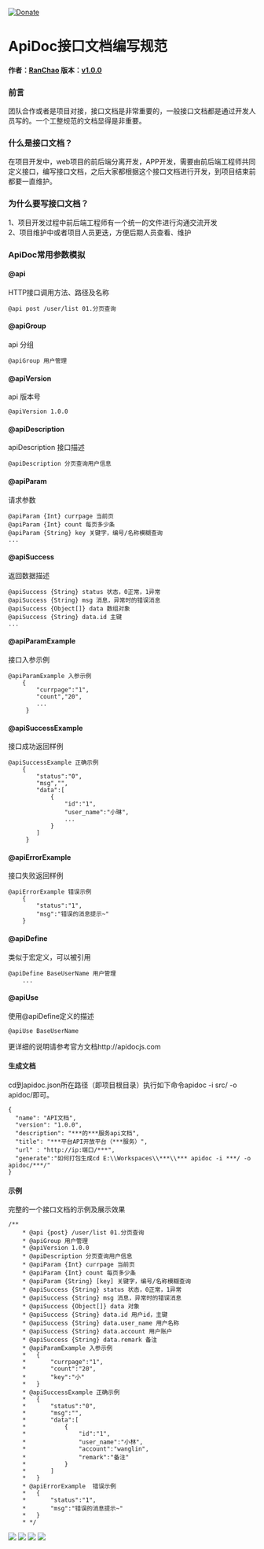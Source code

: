 [![Donate](http://www.zongdaosoft.com/static/index/images/logo.png)](http://www.zongdaosoft.com/)
# ApiDoc接口文档编写规范  
#### 作者：[RanChao]() 版本：[v1.0.0]()
### **前言**
 团队合作或者是项目对接，接口文档是非常重要的，一般接口文档都是通过开发人员写的。一个工整规范的文档显得是非重要。
### **什么是接口文档？**
在项目开发中，web项目的前后端分离开发，APP开发，需要由前后端工程师共同定义接口，编写接口文档，之后大家都根据这个接口文档进行开发，到项目结束前都要一直维护。  
### **为什么要写接口文档？**
1、项目开发过程中前后端工程师有一个统一的文件进行沟通交流开发  
2、项目维护中或者项目人员更迭，方便后期人员查看、维护  
### **ApiDoc常用参数模拟**
#### @api  
HTTP接口调用方法、路径及名称
```
@api post /user/list 01.分页查询
```
#### @apiGroup
api 分组
```
@apiGroup 用户管理
```
#### @apiVersion
api 版本号
```
@apiVersion 1.0.0
```
#### @apiDescription
apiDescription 接口描述
```
@apiDescription 分页查询用户信息
```
#### @apiParam
请求参数
```
@apiParam {Int} currpage 当前页
@apiParam {Int} count 每页多少条
@apiParam {String} key 关键字，编号/名称模糊查询
...
```
#### @apiSuccess
返回数据描述
```
@apiSuccess {String} status 状态，0正常，1异常
@apiSuccess {String} msg 消息，异常时的错误消息
@apiSuccess {Object[]} data 数组对象
@apiSuccess {String} data.id 主键
...
```
#### @apiParamExample
接口入参示例
```
@apiParamExample 入参示例
    {
        "currpage":"1",
        "count","20",
        ...
     }
```
#### @apiSuccessExample
接口成功返回样例
```
@apiSuccessExample 正确示例
    {
        "status":"0",
        "msg","",
        "data":[
            {
                "id":"1",
                "user_name":"小琳",
                ...
            }
        ]
     }
```
#### @apiErrorExample
接口失败返回样例
```
@apiErrorExample 错误示例
    {
        "status":"1",
        "msg":"错误的消息提示~"
    }
```
#### @apiDefine
类似于宏定义，可以被引用
```
@apiDefine BaseUserName 用户管理 
    ...
```
#### @apiUse
使用@apiDefine定义的描述
```
@apiUse BaseUserName
```
更详细的说明请参考官方文档http://apidocjs.com
#### 生成文档
cd到apidoc.json所在路径（即项目根目录）执行如下命令apidoc -i src/ -o apidoc/即可。
```
{
  "name": "API文档",
  "version": "1.0.0",
  "description": "***的***服务api文档",
  "title": "***平台API开放平台（***服务）",
  "url" : "http://ip:端口/***",
  "generate":"如何打包生成cd E:\\Workspaces\\***\\*** apidoc -i ***/ -o apidoc/***/"
}
```
#### 示例
完整的一个接口文档的示例及展示效果
```
/**
    * @api {post} /user/list 01.分页查询
    * @apiGroup 用户管理
    * @apiVersion 1.0.0
    * @apiDescription 分页查询用户信息
    * @apiParam {Int} currpage 当前页
    * @apiParam {Int} count 每页多少条
    * @apiParam {String} [key] 关键字，编号/名称模糊查询
    * @apiSuccess {String} status 状态，0正常，1异常
    * @apiSuccess {String} msg 消息，异常时的错误消息
    * @apiSuccess {Object[]} data 对象
    * @apiSuccess {String} data.id 用户id，主键
    * @apiSuccess {String} data.user_name 用户名称
    * @apiSuccess {String} data.account 用户账户
    * @apiSuccess {String} data.remark 备注
    * @apiParamExample 入参示例
    *   {
    *       "currpage":"1",
    *       "count":"20",
    *       "key":"小"
    *   }
    * @apiSuccessExample 正确示例
    *   {
    *       "status":"0",
    *       "msg":"",
    *       "data":[
    *           {
    *               "id":"1",
    *               "user_name":"小林",
    *               "account":"wanglin",
    *               "remark":"备注"
    *           }
    *       ]
    *   }
    * @apiErrorExample  错误示例
    *   {
    *       "status":"1",
    *       "msg":"错误的消息提示~"
    *   }
    * */
```

![](https://img-blog.csdnimg.cn/20191023161804368.png)
![](https://img-blog.csdnimg.cn/20191023162044607.png)
![](https://img-blog.csdnimg.cn/20191023162121938.png)
![](https://img-blog.csdnimg.cn/20191023162203595.png)
